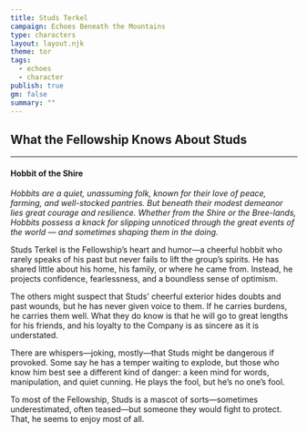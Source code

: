 ```yaml
---
title: Studs Terkel
campaign: Echoes Beneath the Mountains
type: characters
layout: layout.njk
theme: tor
tags:
  - echoes
  - character
publish: true
gm: false
summary: ""
---
```

## What the Fellowship Knows About Studs
***
#### **Hobbit of the Shire**

_Hobbits are a quiet, unassuming folk, known for their love of peace, farming, and well-stocked pantries. But beneath their modest demeanor lies great courage and resilience. Whether from the Shire or the Bree-lands, Hobbits possess a knack for slipping unnoticed through the great events of the world — and sometimes shaping them in the doing._

Studs Terkel is the Fellowship’s heart and humor—a cheerful hobbit who rarely speaks of his past but never fails to lift the group’s spirits. He has shared little about his home, his family, or where he came from. Instead, he projects confidence, fearlessness, and a boundless sense of optimism. 
  
The others might suspect that Studs’ cheerful exterior hides doubts and past wounds, but he has never given voice to them. If he carries burdens, he carries them well. What they do know is that he will go to great lengths for his friends, and his loyalty to the Company is as sincere as it is understated.  
  
There are whispers—joking, mostly—that Studs might be dangerous if provoked. Some say he has a temper waiting to explode, but those who know him best see a different kind of danger: a keen mind for words, manipulation, and quiet cunning. He plays the fool, but he’s no one’s fool.  
  
To most of the Fellowship, Studs is a mascot of sorts—sometimes underestimated, often teased—but someone they would fight to protect. That, he seems to enjoy most of all.